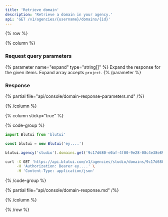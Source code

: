 ```yaml
---
title: 'Retrieve domain'
description: 'Retrieve a domain in your agency.'
api: 'GET /v1/agencies/{username}/domains/{id}'
---
```


{% row %}

{% column %}
### Request query parameters

{% parameter name="expand" type="string[]" %}
Expand the response for the given items. Expand array accepts `project`.
{% /parameter %}

### Response

{% partial file="api/console/domain-response-parameters.md" /%}

{% /column %}

{% column sticky="true" %}

{% code-group %}

```ts {% process=false filename="Node.js" %}
import Blutui from 'blutui'

const blutui = new Blutui('ey....')

blutui.agency('studio').domains.get('9c17d680-e0af-4f00-9e28-08c4e38e89e0')
```

```bash {% process=false filename="cURL" %}
curl -X GET 'https://api.blutui.com/v1/agencies/studio/domains/9c17d680-e0af-4f00-9e28-08c4e38e89e0' \
     -H 'Authorization: Bearer ey....' \
     -H 'Content-Type: application/json'
```

{% /code-group %}

{% partial file="api/console/domain-response.md" /%}

{% /column %}

{% /row %}
